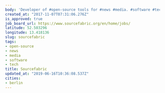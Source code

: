 ```yaml
---
body: 'Developer of #open-source tools for #news #media. #software #tech'
created_at: "2017-11-07T07:31:06.276Z"
is_approved: true
job_board_url: https://www.sourcefabric.org/en/home/jobs/
latitude: 52.503296
longitude: 13.418136
slug: sourcefabric
tags:
- open-source
- news
- media
- software
- tech
title: Sourcefabric
updated_at: "2019-06-16T10:36:08.537Z"
cities:
- berlin
---
```

